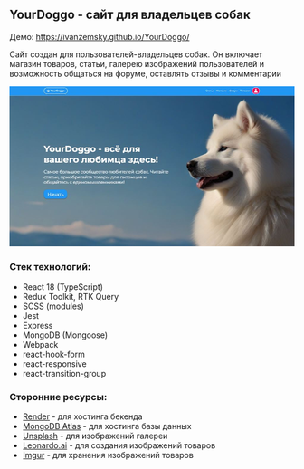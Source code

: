 ## YourDoggo - сайт для владельцев собак

Демо: https://ivanzemsky.github.io/YourDoggo/

Сайт создан для пользователей-владельцев собак. Он включает магазин товаров, статьи, галерею изображений пользователей и возможность общаться на форуме, оставлять отзывы и комментарии

<picture>
 <img alt="Скриншот страницы &quot;Home&quot;" src="./readme_img.JPG">
</picture>

### Стек технологий:
+ React 18 (TypeScript)
+ Redux Toolkit, RTK Query
+ SCSS (modules)
+ Jest
+ Express
+ MongoDB (Mongoose)
+ Webpack
+ react-hook-form
+ react-responsive
+ react-transition-group

### Сторонние ресурсы:
+ [Render](https://render.com/) - для хостинга бекенда
+ [MongoDB Atlas](https://www.mongodb.com/atlas) - для хостинга базы данных
+ [Unsplash](https://unsplash.com/) - для изображений галереи
+ [Leonardo.ai](https://leonardo.ai/) - для создания изображений товаров
+ [Imgur](https://imgur.com/) - для хранения изображений товаров

